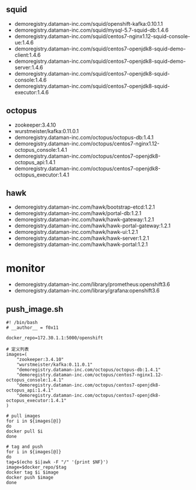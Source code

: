 ## squid
* demoregistry.dataman-inc.com/squid/openshift-kafka:0.10.1.1
* demoregistry.dataman-inc.com/squid/mysql-5.7-squid-db:1.4.6
* demoregistry.dataman-inc.com/squid/centos7-nginx1.12-squid-console-ue:1.4.6
* demoregistry.dataman-inc.com/squid/centos7-openjdk8-squid-demo-client:1.4.6
* demoregistry.dataman-inc.com/squid/centos7-openjdk8-squid-demo-server:1.4.6
* demoregistry.dataman-inc.com/squid/centos7-openjdk8-squid-console:1.4.6
* demoregistry.dataman-inc.com/squid/centos7-openjdk8-squid-executor:1.4.6
 
## octopus
* zookeeper:3.4.10
* wurstmeister/kafka:0.11.0.1
* demoregistry.dataman-inc.com/octopus/octopus-db:1.4.1
* demoregistry.dataman-inc.com/octopus/centos7-nginx1.12-octopus_console:1.4.1
* demoregistry.dataman-inc.com/octopus/centos7-openjdk8-octopus_api:1.4.1
* demoregistry.dataman-inc.com/octopus/centos7-openjdk8-octopus_executor:1.4.1

## hawk
* demoregistry.dataman-inc.com/hawk/bootstrap-etcd:1.2.1
* demoregistry.dataman-inc.com/hawk/portal-db:1.2.1
* demoregistry.dataman-inc.com/hawk/hawk-gateway:1.2.1
* demoregistry.dataman-inc.com/hawk/hawk-portal-gateway:1.2.1
* demoregistry.dataman-inc.com/hawk/hawk-ui:1.2.1
* demoregistry.dataman-inc.com/hawk/hawk-server:1.2.1
* demoregistry.dataman-inc.com/hawk/hawk-portal:1.2.1


# monitor
* demoregistry.dataman-inc.com/library/prometheus:openshift3.6
* demoregistry.dataman-inc.com/library/grafana:openshift3.6


## push_image.sh

```
#! /bin/bash
# __author__ = f0x11

docker_repo=172.30.1.1:5000/openshift

# 定义列表
images=(
    "zookeeper:3.4.10"
    "wurstmeister/kafka:0.11.0.1"
    "demoregistry.dataman-inc.com/octopus/octopus-db:1.4.1"
    "demoregistry.dataman-inc.com/octopus/centos7-nginx1.12-octopus_console:1.4.1"
    "demoregistry.dataman-inc.com/octopus/centos7-openjdk8-octopus_api:1.4.1"
    "demoregistry.dataman-inc.com/octopus/centos7-openjdk8-octopus_executor:1.4.1"
)

# pull images
for i in ${images[@]}
do
docker pull $i
done

# tag and push
for i in ${images[@]}
do
tag=$(echo $i|awk -F "/" '{print $NF}')
image=$docker_repo/$tag
docker tag $i $image
docker push $image
done
```

